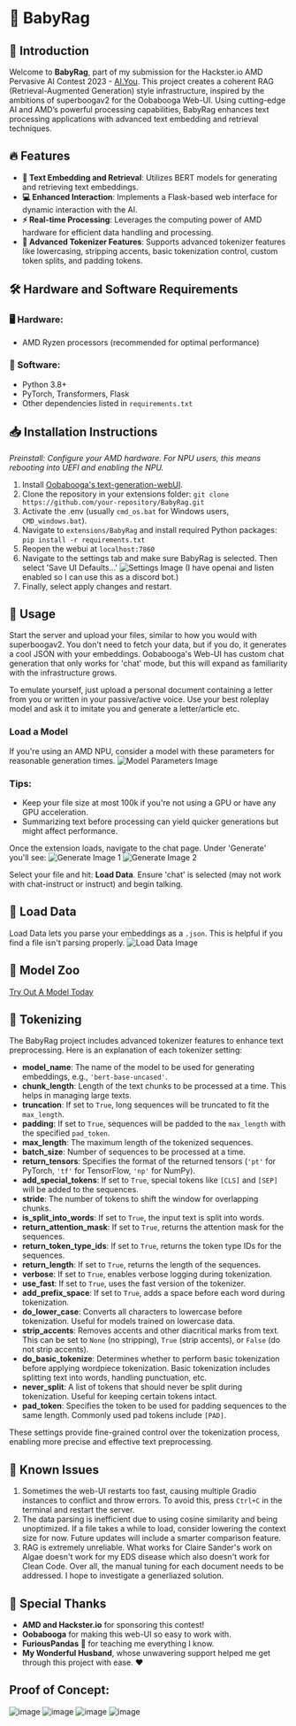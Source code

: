 # 🚀 BabyRag

## 🌟 Introduction
Welcome to **BabyRag**, part of my submission for the Hackster.io AMD Pervasive AI Contest 2023 - [AI.You](https://www.hackster.io/nicholasbscott92/ai-you-6aceaf). This project creates a coherent RAG (Retrieval-Augmented Generation) style infrastructure, inspired by the ambitions of superboogav2 for the Oobabooga Web-UI. Using cutting-edge AI and AMD’s powerful processing capabilities, BabyRag enhances text processing applications with advanced text embedding and retrieval techniques.

## 🔥 Features
- **📝 Text Embedding and Retrieval**: Utilizes BERT models for generating and retrieving text embeddings.
- **💻 Enhanced Interaction**: Implements a Flask-based web interface for dynamic interaction with the AI.
- **⚡ Real-time Processing**: Leverages the computing power of AMD hardware for efficient data handling and processing.
- **🔧 Advanced Tokenizer Features**: Supports advanced tokenizer features like lowercasing, stripping accents, basic tokenization control, custom token splits, and padding tokens.

## 🛠️ Hardware and Software Requirements
### 🖥️ Hardware:
- AMD Ryzen processors (recommended for optimal performance)
### 🧰 Software:
- Python 3.8+
- PyTorch, Transformers, Flask
- Other dependencies listed in `requirements.txt`

## 📥 Installation Instructions
_Preinstall: Configure your AMD hardware. For NPU users, this means rebooting into UEFI and enabling the NPU._

1. Install [Oobabooga's text-generation-webUI](https://github.com/oobabooga/text-generation-webui).
2. Clone the repository in your extensions folder: `git clone https://github.com/your-repository/BabyRag.git`
3. Activate the .env (usually `cmd_os.bat` for Windows users, `CMD_windows.bat`).
4. Navigate to `extensions/BabyRag` and install required Python packages: `pip install -r requirements.txt`
5. Reopen the webui at `localhost:7860`
6. Navigate to the settings tab and make sure BabyRag is selected. Then select 'Save UI Defaults...' ![Settings Image](https://github.com/user-attachments/assets/8d846909-9177-496b-b22d-ada1910b56d0) (I have openai and listen enabled so I can use this as a discord bot.)
7. Finally, select apply changes and restart.

## 🚀 Usage
Start the server and upload your files, similar to how you would with superboogav2. You don't need to fetch your data, but if you do, it generates a cool JSON with your embeddings. Oobabooga's Web-UI has custom chat generation that only works for 'chat' mode, but this will expand as familiarity with the infrastructure grows.

To emulate yourself, just upload a personal document containing a letter from you or written in your passive/active voice. Use your best roleplay model and ask it to imitate you and generate a letter/article etc.

### Load a Model
If you're using an AMD NPU, consider a model with these parameters for reasonable generation times.
![Model Parameters Image](https://github.com/user-attachments/assets/61907668-6d46-4989-9b61-feebb8a38b52)

### Tips:
- Keep your file size at most 100k if you're not using a GPU or have any GPU acceleration.
- Summarizing text before processing can yield quicker generations but might affect performance.

Once the extension loads, navigate to the chat page. Under 'Generate' you'll see:
![Generate Image 1](https://github.com/user-attachments/assets/be48a231-a705-4904-af8d-73b4692d102d)
![Generate Image 2](https://github.com/user-attachments/assets/d2f2feb8-24c7-4c6c-a69f-605ee2be9189)

Select your file and hit: **Load Data**. Ensure 'chat' is selected (may not work with chat-instruct or instruct) and begin talking.

## 📂 Load Data
Load Data lets you parse your embeddings as a `.json`. This is helpful if you find a file isn't parsing properly.
![Load Data Image](https://github.com/user-attachments/assets/0a3ed221-aec7-4ae2-aa58-459cfe70c5ab)

## 🧠 Model Zoo
[Try Out A Model Today](https://huggingface.co/)

## 🔧 Tokenizing
The BabyRag project includes advanced tokenizer features to enhance text preprocessing. Here is an explanation of each tokenizer setting:

- **model_name**: The name of the model to be used for generating embeddings, e.g., `'bert-base-uncased'`.
- **chunk_length**: Length of the text chunks to be processed at a time. This helps in managing large texts.
- **truncation**: If set to `True`, long sequences will be truncated to fit the `max_length`.
- **padding**: If set to `True`, sequences will be padded to the `max_length` with the specified `pad_token`.
- **max_length**: The maximum length of the tokenized sequences.
- **batch_size**: Number of sequences to be processed at a time.
- **return_tensors**: Specifies the format of the returned tensors (`'pt'` for PyTorch, `'tf'` for TensorFlow, `'np'` for NumPy).
- **add_special_tokens**: If set to `True`, special tokens like `[CLS]` and `[SEP]` will be added to the sequences.
- **stride**: The number of tokens to shift the window for overlapping chunks.
- **is_split_into_words**: If set to `True`, the input text is split into words.
- **return_attention_mask**: If set to `True`, returns the attention mask for the sequences.
- **return_token_type_ids**: If set to `True`, returns the token type IDs for the sequences.
- **return_length**: If set to `True`, returns the length of the sequences.
- **verbose**: If set to `True`, enables verbose logging during tokenization.
- **use_fast**: If set to `True`, uses the fast version of the tokenizer.
- **add_prefix_space**: If set to `True`, adds a space before each word during tokenization.
- **do_lower_case**: Converts all characters to lowercase before tokenization. Useful for models trained on lowercase data.
- **strip_accents**: Removes accents and other diacritical marks from text. This can be set to `None` (no stripping), `True` (strip accents), or `False` (do not strip accents).
- **do_basic_tokenize**: Determines whether to perform basic tokenization before applying wordpiece tokenization. Basic tokenization includes splitting text into words, handling punctuation, etc.
- **never_split**: A list of tokens that should never be split during tokenization. Useful for keeping certain tokens intact.
- **pad_token**: Specifies the token to be used for padding sequences to the same length. Commonly used pad tokens include `[PAD]`.

These settings provide fine-grained control over the tokenization process, enabling more precise and effective text preprocessing.

## 🐞 Known Issues
1. Sometimes the web-UI restarts too fast, causing multiple Gradio instances to conflict and throw errors. To avoid this, press `Ctrl+C` in the terminal and restart the server.
2. The data parsing is inefficient due to using cosine similarity and being unoptimized. If a file takes a while to load, consider lowering the context size for now. Future updates will include a smarter comparison feature.
3. RAG is extremely unreliable. What works for Claire Sander's work on Algae doesn't work for my EDS disease which also doesn't work for Clean Code. Over all, the manual tuning for each document needs to be addressed. I hope to investigate a generliazed solution.

## 🙌 Special Thanks
- **AMD and Hackster.io** for sponsoring this contest!
- **Oobabooga** for making this web-UI so easy to work with.
- **FuriousPandas** 🐼 for teaching me everything I know.
- **My Wonderful Husband**, whose unwavering support helped me get through this project with ease. ❤️

## Proof of Concept:
![image](https://github.com/user-attachments/assets/8a918bc2-284b-47fe-815b-5543d5754371)
![image](https://github.com/user-attachments/assets/fa69a05e-d81f-45b0-af31-fcfd2c659f34)
![image](https://github.com/user-attachments/assets/ec5c2a3d-b4b2-49ba-ad30-6f68da804f6d)
![image](https://github.com/user-attachments/assets/06f25929-03d0-466b-baff-42aa0db36d19)



